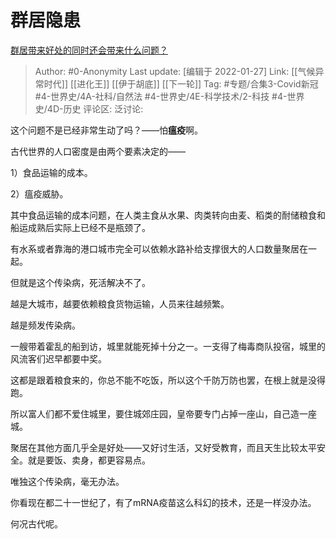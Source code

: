 # 群居隐患
[群居带来好处的同时还会带来什么问题？](https://www.zhihu.com/question/329002114/answer/2272741207)
> Author: #0-Anonymity
> Last update: [编辑于 2022-01-27]
> Link: [[气候异常时代]] [[进化王]] [[伊于胡底]] [[下一轮]]
> Tag: #专题/合集3-Covid新冠 #4-世界史/4A-社科/自然法 #4-世界史/4E-科学技术/2-科技 #4-世界史/4D-历史
> 评论区:
> 泛讨论:

这个问题不是已经非常生动了吗？——怕**瘟疫**啊。

古代世界的人口密度是由两个要素决定的——

1）食品运输的成本。

2）瘟疫威胁。

其中食品运输的成本问题，在人类主食从水果、肉类转向由麦、稻类的耐储粮食和船运成熟后实际上已经不是瓶颈了。

有水系或者靠海的港口城市完全可以依赖水路补给支撑很大的人口数量聚居在一起。

但就是这个传染病，死活解决不了。

越是大城市，越要依赖粮食货物运输，人员来往越频繁。

越是频发传染病。

一艘带着霍乱的船到访，城里就能死掉十分之一。一支得了梅毒商队投宿，城里的风流客们迟早都要中奖。

这都是跟着粮食来的，你总不能不吃饭，所以这个千防万防也罢，在根上就是没得跑。

所以富人们都不爱住城里，要住城郊庄园，皇帝要专门占掉一座山，自己造一座城。

聚居在其他方面几乎全是好处——又好讨生活，又好受教育，而且天生比较太平安全。就是要饭、卖身，都更容易点。

唯独这个传染病，毫无办法。

你看现在都二十一世纪了，有了mRNA疫苗这么科幻的技术，还是一样没办法。

何况古代呢。
